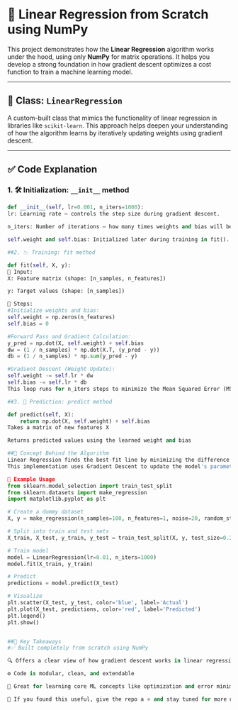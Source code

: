 # 📘 **Linear Regression from Scratch using NumPy**

This project demonstrates how the **Linear Regression** algorithm works under the hood, using only **NumPy** for matrix operations. It helps you develop a strong foundation in how gradient descent optimizes a cost function to train a machine learning model.

---

## 🔧 **Class: `LinearRegression`**

A custom-built class that mimics the functionality of linear regression in libraries like `scikit-learn`. This approach helps deepen your understanding of how the algorithm learns by iteratively updating weights using gradient descent.

---

## ✅ **Code Explanation**

### 1. 🛠️ **Initialization: `__init__` method**

```python
def __init__(self, lr=0.001, n_iters=1000):
lr: Learning rate — controls the step size during gradient descent.

n_iters: Number of iterations — how many times weights and bias will be updated.

self.weight and self.bias: Initialized later during training in fit().

##2. 📉 Training: fit method

def fit(self, X, y):
🔹 Input:
X: Feature matrix (shape: [n_samples, n_features])

y: Target values (shape: [n_samples])

🔹 Steps:
#Initialize weights and bias:
self.weight = np.zeros(n_features)
self.bias = 0

#Forward Pass and Gradient Calculation:
y_pred = np.dot(X, self.weight) + self.bias
dw = (1 / n_samples) * np.dot(X.T, (y_pred - y))
db = (1 / n_samples) * np.sum(y_pred - y)

#Gradient Descent (Weight Update):
self.weight -= self.lr * dw
self.bias -= self.lr * db
This loop runs for n_iters steps to minimize the Mean Squared Error (MSE).

##3. 🎯 Prediction: predict method

def predict(self, X):
    return np.dot(X, self.weight) + self.bias
Takes a matrix of new features X

Returns predicted values using the learned weight and bias

##🧠 Concept Behind the Algorithm
Linear Regression finds the best-fit line by minimizing the difference between predicted values and actual values — typically using Mean Squared Error (MSE).
This implementation uses Gradient Descent to update the model's parameters step-by-step toward the optimal solution.

🧪 Example Usage
from sklearn.model_selection import train_test_split
from sklearn.datasets import make_regression
import matplotlib.pyplot as plt

# Create a dummy dataset
X, y = make_regression(n_samples=100, n_features=1, noise=20, random_state=42)

# Split into train and test sets
X_train, X_test, y_train, y_test = train_test_split(X, y, test_size=0.2, random_state=42)

# Train model
model = LinearRegression(lr=0.01, n_iters=1000)
model.fit(X_train, y_train)

# Predict
predictions = model.predict(X_test)

# Visualize
plt.scatter(X_test, y_test, color='blue', label='Actual')
plt.plot(X_test, predictions, color='red', label='Predicted')
plt.legend()
plt.show()


##🧾 Key Takeaways
#✅ Built completely from scratch using NumPy

🔍 Offers a clear view of how gradient descent works in linear regression

⚙️ Code is modular, clean, and extendable

🧠 Great for learning core ML concepts like optimization and error minimization

📌 If you found this useful, give the repo a ⭐ and stay tuned for more machine learning algorithms from scratch!


